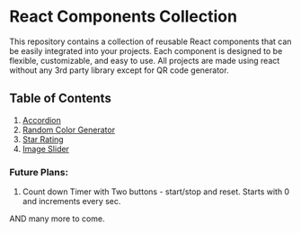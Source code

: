 # React Components Collection

This repository contains a collection of reusable React components that can be easily integrated into your projects. Each component is designed to be flexible, customizable, and easy to use. All projects are made using react without any 3rd party library except for QR code generator.

## Table of Contents

1. [Accordion](#accordion)
2. [Random Color Generator](#random-color-generator)
3. [Star Rating](#star-rating)
4. [Image Slider](#image-slider)

### Future Plans:

1. Count down Timer with Two buttons - start/stop and reset. Starts with 0 and increments every sec.

AND many more to come.
